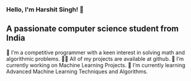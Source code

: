 ###                                                     Hello, I'm Harshit Singh! 👋

##                                             A passionate computer science student from India

💬 I'm a competitive programmer with a keen interest in solving math and algorithmic problems.
👨‍💻 All of my projects are available at github.
🔭 I’m currently working on Machine Learning Projects.
🌱 I’m currently learning Advanced Machine Learning Techniques and Algorithms.
<!--
**harshiiiit/harshiiiit** is a ✨ _special_ ✨ repository because its `README.md` (this file) appears on your GitHub profile.

Here are some ideas to get you started:

- 🔭 I’m currently working on ...
- 🌱 I’m currently learning ...
- 👯 I’m looking to collaborate on ...
- 🤔 I’m looking for help with ...
- 💬 Ask me about ...
- 📫 How to reach me: ...
- 😄 Pronouns: ...
- ⚡ Fun fact: ...
-->
